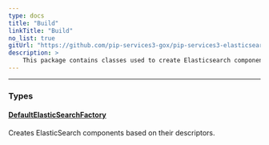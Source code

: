 ```yaml
---
type: docs
title: "Build"
linkTitle: "Build"
no_list: true
gitUrl: "https://github.com/pip-services3-gox/pip-services3-elasticsearch-gox"
description: >
    This package contains classes used to create Elasticsearch components.
---
```

---
<div class="module-body"> 

### Types

#### [DefaultElasticSearchFactory](default_elasticsearch_factory)
Creates ElasticSearch components based on their descriptors.


</div>

